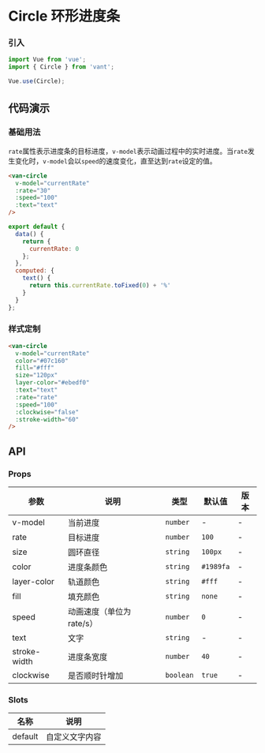 # Circle 环形进度条

### 引入

``` javascript
import Vue from 'vue';
import { Circle } from 'vant';

Vue.use(Circle);
```

## 代码演示

### 基础用法

`rate`属性表示进度条的目标进度，`v-model`表示动画过程中的实时进度。当`rate`发生变化时，`v-model`会以`speed`的速度变化，直至达到`rate`设定的值。

```html
<van-circle
  v-model="currentRate"
  :rate="30"
  :speed="100"
  :text="text"
/>
```

``` javascript
export default {
  data() {
    return {
      currentRate: 0
    };
  },
  computed: {
    text() {
      return this.currentRate.toFixed(0) + '%'
    }
  }
};
```

### 样式定制

```html
<van-circle
  v-model="currentRate"
  color="#07c160"
  fill="#fff"
  size="120px"
  layer-color="#ebedf0"
  :text="text"
  :rate="rate"
  :speed="100"
  :clockwise="false"
  :stroke-width="60"
/>
```

## API

### Props

| 参数 | 说明 | 类型 | 默认值 | 版本 |
|------|------|------|------|------|
| v-model | 当前进度 | `number` | - | - |
| rate | 目标进度 | `number` | `100` | - |
| size | 圆环直径 | `string` | `100px` | - |
| color | 进度条颜色 | `string` | `#1989fa` | - |
| layer-color | 轨道颜色 | `string` | `#fff` | - |
| fill | 填充颜色 | `string` | `none` | - |
| speed | 动画速度（单位为 rate/s）| `number` | `0` | - |
| text | 文字 | `string` | - | - |
| stroke-width | 进度条宽度 | `number` | `40` | - |
| clockwise | 是否顺时针增加 | `boolean` | `true` | - |

### Slots

| 名称 | 说明 |
|------|------|
| default | 自定义文字内容 |
